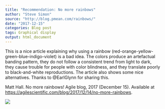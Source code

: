 ```yaml
---
title: "Recommendation: No more rainbows"
author: "Steve Simon"
source: "http://blog.pmean.com/rainbows/"
date: "2017-12-15"
categories: Blog post
tags: Graphical display
output: html_document
---
```


This is a nice article explaining why using a rainbow
(red-orange-yellow-green-blue-indigo-violet) is a bad idea. The colors
produce an artefactual banding pattern, they do not follow a consistent
trend from light to dark, they cause trouble for people with color
blindness, and they translate poorly to black-and-white reproductions.
The article also shows some nice alternatives. Thanks to @EarlGlynn for
sharing this.

<!---More--->

Matt Hall. No more rainbows! Agile blog, 2017 (December 15). Available
at <https://agilescientific.com/blog/2017/12/14/no-more-rainbows>.

![](http://www.pmean.com/images/images/17/rainbows01.png)




